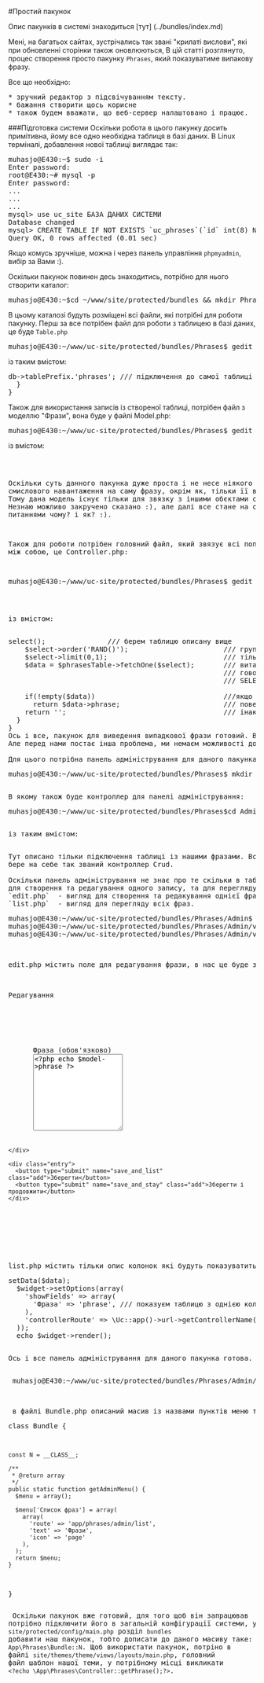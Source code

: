 #Простий пакунок

Опис пакунків в системі знаходиться [тут] (../bundles/index.md)

Мені, на багатьох сайтах, зустрічались так звані "крилаті вислови", які при обновленні сторінки також оновлюються, 
В цій статті розглянуто, процес створення просто пакунку `Phrases`, який показуватиме випакову фразу.

Все що необхідно:
<pre>
* зручний редактор з підсвічуванням тексту.
* бажання створити щось корисне
* також будем вважати, що веб-сервер налаштовано і працює.
</pre>

###Підготовка системи
Оскільки робота в цього пакунку досить примітивна, йому все одно необхідна таблиця в базі даних.
В Linux терміналі, добавлення нової таблиці виглядає так:
<pre>
muhasjo@E430:~$ sudo -i
Enter password:
root@E430:~# mysql -p
Enter password: 
...
...
...
mysql> use uc_site БАЗА ДАНИХ СИСТЕМИ
Database changed
mysql> CREATE TABLE IF NOT EXISTS `uc_phrases`(`id` int(8) NOT NULL AUTO_INCREMENT, `phrase` text NOT NULL, PRIMARY KEY(`id`)) ENGINE=MyISAM  DEFAULT CHARSET=utf8 AUTO_INCREMENT=0 ;
Query OK, 0 rows affected (0.01 sec)
</pre>
Якщо комусь зручніше, можна і через панель управління `phpmyadmin`, вибір за Вами :).

Оскільки пакунок повинен десь знаходитись, потрібно для нього створити каталог: 
<pre>
muhasjo@E430:~$cd ~/www/site/protected/bundles && mkdir Phrases`
</pre>
В цьому каталозі будуть розміщені всі файли, які потрібні для роботи пакунку.
Перш за все потрібен файл для роботи з таблицею в базі даних, це буде `Table.php`
<pre>
muhasjo@E430:~/www/uc-site/protected/bundles/Phrases$ gedit Table.php
</pre>
із таким вмістом:
<pre>
<?php

namespace App\Phrases; ///Обовязкого оголошение неймспейс для майбутнього підключення цієї таблиці.

class Table extends \Uc\Db\Table {
  const N= __CLASS__;

  protected $modelClass = \App\Phrases\Model::N; /// модель фрази, розписана трішки нижче.

  public function getTableName(){
    return \Uc::app()->db->tablePrefix.'phrases'; /// підключення до самої таблиці з назвою `uc_phrases`
  }
}
</pre>
Також для використання записів із створеної таблиці, потрібен файл з моделлю "Фрази", вона буде у файлі Model.php:
<pre>
muhasjo@E430:~/www/uc-site/protected/bundles/Phrases$ gedit Model.php
</pre>
із вмістом:
<pre>
<?php
namespace App\Phrases;
class Model extends \Uc\Db\Model{
  const N = __CLASS__;
}
</pre>
Оскільки суть данного пакунка дуже проста і не несе ніякого смислового навантаження на саму фразу, окрім як, тільки її виведення.
Тому дана модель існує тільки для звязку з іншими обєктами системи. Незнаю можливо закручено сказано :), але далі все стане на свої місця з питаннями чому? і як? :).

Також для роботи потрібен головний файл, який звязує всі попередні між собою, це Controller.php:

<pre>
muhasjo@E430:~/www/uc-site/protected/bundles/Phrases$ gedit Controller.php
</pre>
із вмістом:
<?php
namespace App\Phrases;
class Controller extends \Uc\Controller{

  /**
   * Отримання випадкової фрази
   */
  static function getPhrase(){
    $phrasesTable = \App\Phrases\Table::instance();
    $select =$phrasesTable->select();               /// берем таблицю описану вище
    $select->order('RAND()');                       /// групуєм по випадковому значенню
    $select->limit(0,1);                            /// тільки один запис
    $data = $phrasesTable->fetchOne($select);       /// витагуєм запис з таблиці
                                                    /// говорячи запитом SQL, це рівносильне запису:
                                                    /// SELECT FROM uc_phrases ORDER BY RAND() LIMIT 1;

    if(!empty($data))                               ///якщо в таблиці є запис
      return $data->phrase;                         /// повертаєм його
    return '';                                      /// інакше повертаєм пусту стрічку
  }
}
Ось і все, пакунок для виведення випадкової фрази готовий. Використовувати його можна так: \App\Phrases\Controller::getPhrase().
Але перед нами постає інша проблема, ми немаєм можливості додавати чи видаляти нові фрази. Потрібно робити запити напряму в базу даних, що для нас є не зовсім зручно.

Для цього потрібна панель адміністрування для даного пакунка. Для її створення в каталозі `Phrases` потрібен новий каталог:
<pre>
muhasjo@E430:~/www/uc-site/protected/bundles/Phrases$ mkdir Admin
</pre>
В якому також буде контроллер для панелі адміністрування:
<pre>
muhasjo@E430:~/www/uc-site/protected/bundles/Phrases$cd Admin && gedit Controller.php
</pre>
із таким вмістом:
<pre>
<?php
  namespace App\Phrases\Admin;


  class Controller extends \Ub\Admin\Crud {

    protected function getConnectedTable() {
      return \App\Phrases\Table::instance();
    }

  }
</pre>
Тут описано тільки підключення таблиці із нашими фразами. Всю іншу роботу повязано з додаванням видаленням та редагуванням записів,
бере на себе так званий контроллер Crud.

Оскільки панель адміністрування не знає про те скільки в таблиці колонок із даними для фрази потрібно додати вигляди
для створення та редагування одного запису, та для перегляду всього списку фраз із записами. Для цього потрібен каталог `view` із файлами
`edit.php`  - вигляд для створення та редакування однієї фрази.
`list.php`  - вигляд для перегляду всіх фраз.
<pre>
muhasjo@E430:~/www/uc-site/protected/bundles/Phrases/Admin$ mkdir view && cd view
muhasjo@E430:~/www/uc-site/protected/bundles/Phrases/Admin/view$ touch edit.php
muhasjo@E430:~/www/uc-site/protected/bundles/Phrases/Admin/view$ touch list.php
</pre>

edit.php містить поле для редагування фрази, в нас це буде звичайна форма з полем типу textarea та кнопки для збереження:
<pre>
<div class="full_w">
  <div class="h_title">Редагування</div>
  <form action="" method="post" enctype="multipart/form-data">

    <div class="element">
      <label for="phrase">Фраза <span class="red">(обов'язково)</span></label>
      <textarea id="phrase" name="data[phrase]" class="textarea" rows="10"><?php echo $model->phrase ?></textarea>
    </div>

    <div class="entry">
      <button type="submit" name="save_and_list" class="add">Зберегти</button>
      <button type="submit" name="save_and_stay" class="add">Зберегти і продовжити</button>
    </div>
  </form>

</div>
</pre>
list.php містить тільки опис колонок які будуть показуватить при показі всіх записів:
<pre>
<?php
  $widget = new \Ub\Admin\WidgetCrudList();
  $widget->setData($data);
  $widget->setOptions(array(
    'showFields' => array(
      'Фраза' => 'phrase', /// показуєм таблицю з однією колонкою
    ),
    'controllerRoute' => \Uc::app()->url->getControllerName()
  ));
  echo $widget->render();
</pre>
Ось і все панель адміністрування для даного пакунка готова. Залишилось добавити пункти меню для панелі адміністрування:
 <pre>
 muhasjo@E430:~/www/uc-site/protected/bundles/Phrases/Admin/view$ cd ~/www/uc-site/protected/bundles/Phrases/ && touch Bundle.php
 </pre>
 в файлі Bundle.php описаний масив із назвами пунктів меню та посиланнями на таблицю з редагуванням:
<pre>
<?php
  namespace App\Phrases;

  class Bundle {

    const N = __CLASS__;

    /**
     * @return array
     */
    public static function getAdminMenu() {
      $menu = array();

      $menu['Список фраз'] = array(
        array(
          'route' => 'app/phrases/admin/list',
          'text' => 'Фрази',
          'icon' => 'page'
        ),
      );
      return $menu;
    }
  }
</pre>
Оскільки пакунок вже готовий, для того щоб він запрацював потрібно підключити його в загальній конфігурації системи, у файлі `site/protected/config/main.php`
розділ `bundles` добавити наш пакунок, тобто дописати до даного масиву таке: `App\Phrases\Bundle::N`.
Щоб використати пакунок, потріно в файлі `site/themes/theme/views/layouts/main.php`, головний файл шаблон нашої теми, у потрібному місці викликати `<?echo \App\Phrases\Controller::getPhrase();?>`.